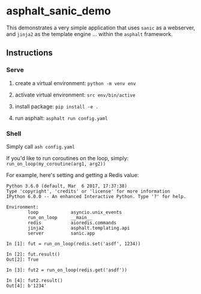 # asphalt_sanic_demo
This demonstrates a very simple application that uses `sanic` as a webserver,
and `jinja2` as the template engine ... within the `asphalt` framework.

## Instructions

### Serve
1. create a virtual environment:
    `python -m venv env`

2. activate virtual environment:
   `src env/bin/active`

3. install package:
   `pip install -e .`

4. run asphalt:
   `asphalt run config.yaml`

### Shell
Simply call `ash config.yaml`

If you'd like to run coroutines on the loop, simply:
    `run_on_loop(my_coroutine(arg1, arg2))`

For example, here's setting and getting a Redis value:
```
Python 3.6.0 (default, Mar  6 2017, 17:37:38)
Type 'copyright', 'credits' or 'license' for more information
IPython 6.0.0 -- An enhanced Interactive Python. Type '?' for help.

Environment:
        loop            asyncio.unix_events
        run_on_loop     __main__
        redis           aioredis.commands
        jinja2          asphalt.templating.api
        server          sanic.app

In [1]: fut = run_on_loop(redis.set('asdf', 1234))

In [2]: fut.result()
Out[2]: True

In [3]: fut2 = run_on_loop(redis.get('asdf'))

In [4]: fut2.result()
Out[4]: b'1234'
```
